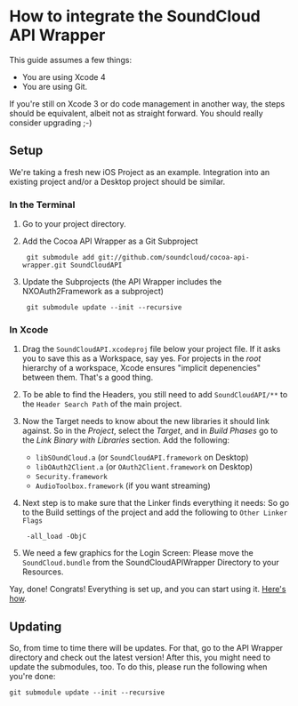# How to integrate the SoundCloud API Wrapper

This guide assumes a few things:

* You are using Xcode 4
* You are using Git.

If you're still on Xcode 3 or do code management in another way, the steps should be equivalent, albeit not as straight forward. You should really consider upgrading ;-)

## Setup

We're taking a fresh new iOS Project as an example. Integration into an existing project and/or a Desktop project should be similar.

### In the Terminal

1. Go to your project directory.

2. Add the Cocoa API Wrapper as a Git Subproject

		git submodule add git://github.com/soundcloud/cocoa-api-wrapper.git SoundCloudAPI
		
3. Update the Subprojects (the API Wrapper includes the NXOAuth2Framework as a subproject)

		git submodule update --init --recursive

### In Xcode

1. Drag the `SoundCloudAPI.xcodeproj` file below your project file. If it asks you to save this as a Workspace, say yes. For projects in the _root_ hierarchy of a workspace, Xcode ensures "implicit depenencies" between them. That's a good thing.

2. To be able to find the Headers, you still need to add `SoundCloudAPI/**` to the `Header Search Path` of the main project.

3. Now the Target needs to know about the new libraries it should link against. So in the _Project_, select the _Target_, and in _Build Phases_ go to the _Link Binary with Libraries_ section. Add the following:

	* `libSOundCloud.a` (or `SoundCloudAPI.framework` on Desktop)
	* `libOAuth2Client.a` (or `OAuth2Client.framework` on Desktop)
	* `Security.framework`
	* `AudioToolbox.framework` (if you want streaming)


4. Next step is to make sure that the Linker finds everything it needs: So go to the Build settings of the project and add the following to `Other Linker Flags`

		-all_load -ObjC

5. We need a few graphics for the Login Screen: Please move the `SoundCloud.bundle` from the SoundCloudAPIWrapper Directory to your Resources.

Yay, done! Congrats! Everything is set up, and you can start using it. [Here's how](Usage.md).

## Updating

So, from time to time there will be updates. For that, go to the API Wrapper directory and check out the latest version! After this, you might need to update the submodules, too. To do this, please run the following when you're done:

	git submodule update --init --recursive